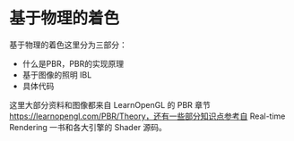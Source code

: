 # 基于物理的着色

基于物理的着色这里分为三部分：

* 什么是PBR，PBR的实现原理
* 基于图像的照明 IBL
* 具体代码

这里大部分资料和图像都来自 LearnOpenGL 的 PBR 章节 https://learnopengl.com/PBR/Theory，还有一些部分知识点参考自 Real-time Rendering 一书和各大引擎的 Shader 源码。

